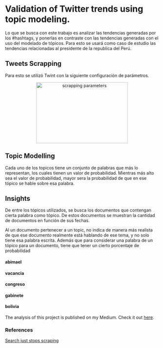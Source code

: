 # Validation of Twitter trends using topic modeling.

Lo que se busca con este trabajo es analizar las tendencias generadas por los #hashtags, y ponerlas en contraste con las tendencias generadas con el uso del modelado de tópicos. Para esto se usará como caso de estudio las tendencias relacionadas al presidente de la republica del Perú.

## Tweets Scrapping

Para esto se utilizó Twint con la siguiente configuración de parámetros.

<p align="center">
  <img src="https://github.com/Ajmyquira/tweets-topic-modelling/blob/master/images/scrapping-parameters.png" alt="scrapping parameters" width="300px" height="200px" align="center">
</p>

## Topic Modelling

Cada uno de los topicos tiene un conjunto de palabras que más lo representan, los cuales tienen un valor de probabilidad. Mientras más alto sea el valor de probabilidad, mayor sera la probabilidad de que en ese tópico se hable sobre esa palabra.

## Insights

De entre los tópicos utilizados, se busca los documentos que contengan cierta palabra como tópico.
De estos documentos se muestran la cantidad de documentos en función de sus fechas.

Al un documento pertenecer a un topic, no indica de manera más realista de que ese documento realmente está hablando de ese tema, y no solo tiene esa palabra escrita. Además que para considerar una palabra de un tópico para un documento, tiene que tener un cierto porcentaje de probabilidad

#### abimael

#### vacancia

#### congreso

#### gabinete

#### bolivia

The analysis of this project is published on my Medium. Check it out [here](https://medium.com/@antonyjuan.miranda/validando-las-tendencias-de-twitter-durante-la-era-castillo-con-topic-modeling-d2c0a4f5474a).

### References

[Search just stops scraping](https://github.com/twintproject/twint/issues/1363)
